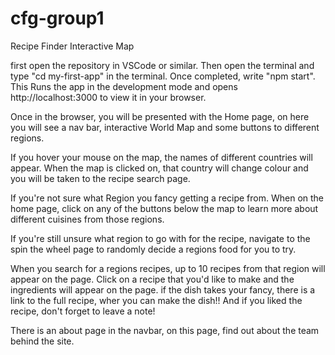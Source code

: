 # cfg-group1
Recipe Finder Interactive Map

first open the repository in VSCode or similar. Then open the terminal and type "cd my-first-app" in the terminal. Once completed, write "npm start". This Runs the app in the development mode and opens http://localhost:3000 to view it in your browser.

Once in the browser, you will be presented with the Home page, on here you will see a nav bar, interactive World Map and some buttons to different regions.

If you hover your mouse on the map, the names of different countries will appear. When the map is clicked on, that country will change colour and you will be taken to the recipe search page.

If you're not sure what Region you fancy getting a recipe from. When on the home page, click on any of the buttons below the map to learn more about different cuisines from those regions.

If you're still unsure what region to go with for the recipe, navigate to the spin the wheel page to randomly decide a regions food for you to try.

When you search for a regions recipes, up to 10 recipes from that region will appear on the page. Click on a recipe that you'd like to make and the ingredients will appear on the page. if the dish takes your fancy, there is a link to the full recipe, wher you can make the dish!! And if you liked the recipe, don't forget to leave a note!

There is an about page in the navbar, on this page, find out about the team behind the site.
